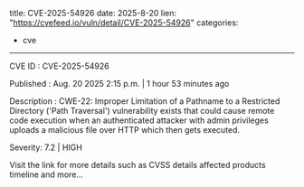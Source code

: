  
title: CVE-2025-54926
date: 2025-8-20
lien: "https://cvefeed.io/vuln/detail/CVE-2025-54926"
categories:
  - cve
---

CVE ID : CVE-2025-54926

Published :  Aug. 20
2025
2:15 p.m. | 1 hour
53 minutes ago

Description : CWE-22: Improper Limitation of a Pathname to a Restricted Directory ('Path Traversal') vulnerability exists that could cause remote code execution when an authenticated attacker with admin privileges uploads a malicious file over HTTP which then gets executed.

Severity: 7.2 | HIGH

Visit the link for more details
such as CVSS details
affected products
timeline
and more...
